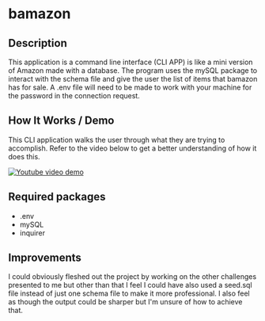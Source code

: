 # bamazon

## Description
This application is a command line interface (CLI APP) is like a mini version of Amazon made with a database. The program uses the mySQL package to interact with the schema file and give the user the list of items that bamazon has for sale. A .env file will need to be made to work with your machine for the password in the connection request.

## How It Works / Demo
This CLI application walks the user through what they are trying to accomplish. Refer to the video below to get a better understanding of how it does this.


[![Youtube video demo](http://img.youtube.com/vi/e7BP1sf-Ry4&feature=youtu.be/0.jpg)](https://youtu.be/5bVdUOphMLU)


## Required packages
* .env
* mySQL
* inquirer

## Improvements
I could obviously fleshed out the project by working on the other challenges presented to me but other than that I feel I could have also used a seed.sql file instead of just one schema file to make it more professional. I also feel as though the output could be sharper but I'm unsure of how to achieve that.
